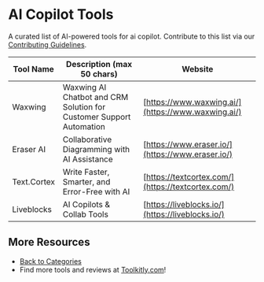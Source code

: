 # AI Copilot Tools

A curated list of AI-powered tools for ai copilot. Contribute to this list via our [Contributing Guidelines](https://github.com/ToolkitlyAI/awesome-ai-tools/blob/master/CONTRIBUTING.md).

| Tool Name | Description (max 50 chars) | Website |
|-----------|----------------------------|---------|
| Waxwing | Waxwing AI Chatbot and CRM Solution for Customer Support Automation | [https://www.waxwing.ai/](https://www.waxwing.ai/) |
| Eraser AI | Collaborative Diagramming with AI Assistance | [https://www.eraser.io/](https://www.eraser.io/) |
| Text.Cortex | Write Faster, Smarter, and Error-Free with AI | [https://textcortex.com/](https://textcortex.com/) |
| Liveblocks | AI Copilots & Collab Tools | [https://liveblocks.io/](https://liveblocks.io/) |

## More Resources
- [Back to Categories](https://github.com/ToolkitlyAI/awesome-ai-tools/blob/master/README.md)
- Find more tools and reviews at [Toolkitly.com](https://toolkitly.com)!
